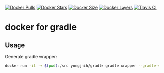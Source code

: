 [![Docker Pulls](https://img.shields.io/docker/pulls/yongjhih/gradle.svg)](https://hub.docker.com/r/yongjhih/gradle/)
[![Docker Stars](https://img.shields.io/docker/stars/yongjhih/gradle.svg)](https://hub.docker.com/r/yongjhih/gradle/)
[![Docker Size](https://img.shields.io/imagelayers/image-size/yongjhih/gradle/latest.svg)](https://imagelayers.io/?images=yongjhih/gradle:latest)
[![Docker Layers](https://img.shields.io/imagelayers/layers/yongjhih/gradle/latest.svg)](https://imagelayers.io/?images=yongjhih/gradle:latest)
[![Travis CI](https://img.shields.io/travis/yongjhih/docker-gradle.svg)](https://travis-ci.org/yongjhih/docker-gradle)

# docker for gradle

## Usage

Generate gradle wrapper:

```sh
docker run -it -v $(pwd):/src yongjhih/gradle gradle wrapper --gradle-version 2.13
```
